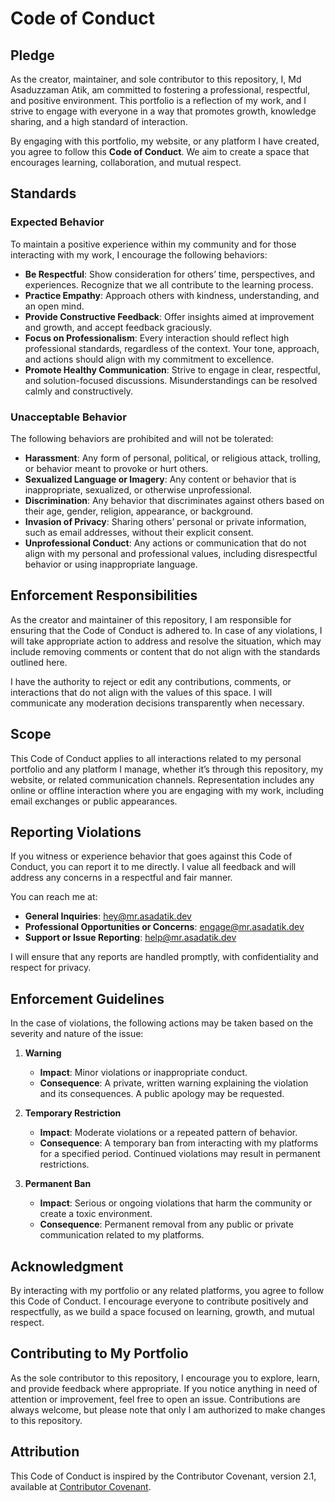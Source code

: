 # **Code of Conduct**

## **Pledge**

As the creator, maintainer, and sole contributor to this repository, I, Md Asaduzzaman Atik, am committed to fostering a professional, respectful, and positive environment. This portfolio is a reflection of my work, and I strive to engage with everyone in a way that promotes growth, knowledge sharing, and a high standard of interaction.

By engaging with this portfolio, my website, or any platform I have created, you agree to follow this **Code of Conduct**. We aim to create a space that encourages learning, collaboration, and mutual respect.

## **Standards**

### **Expected Behavior**

To maintain a positive experience within my community and for those interacting with my work, I encourage the following behaviors:

- **Be Respectful**: Show consideration for others’ time, perspectives, and experiences. Recognize that we all contribute to the learning process.
- **Practice Empathy**: Approach others with kindness, understanding, and an open mind.
- **Provide Constructive Feedback**: Offer insights aimed at improvement and growth, and accept feedback graciously.
- **Focus on Professionalism**: Every interaction should reflect high professional standards, regardless of the context. Your tone, approach, and actions should align with my commitment to excellence.
- **Promote Healthy Communication**: Strive to engage in clear, respectful, and solution-focused discussions. Misunderstandings can be resolved calmly and constructively.

### **Unacceptable Behavior**

The following behaviors are prohibited and will not be tolerated:

- **Harassment**: Any form of personal, political, or religious attack, trolling, or behavior meant to provoke or hurt others.
- **Sexualized Language or Imagery**: Any content or behavior that is inappropriate, sexualized, or otherwise unprofessional.
- **Discrimination**: Any behavior that discriminates against others based on their age, gender, religion, appearance, or background.
- **Invasion of Privacy**: Sharing others’ personal or private information, such as email addresses, without their explicit consent.
- **Unprofessional Conduct**: Any actions or communication that do not align with my personal and professional values, including disrespectful behavior or using inappropriate language.

## **Enforcement Responsibilities**

As the creator and maintainer of this repository, I am responsible for ensuring that the Code of Conduct is adhered to. In case of any violations, I will take appropriate action to address and resolve the situation, which may include removing comments or content that do not align with the standards outlined here.

I have the authority to reject or edit any contributions, comments, or interactions that do not align with the values of this space. I will communicate any moderation decisions transparently when necessary.

## **Scope**

This Code of Conduct applies to all interactions related to my personal portfolio and any platform I manage, whether it’s through this repository, my website, or related communication channels. Representation includes any online or offline interaction where you are engaging with my work, including email exchanges or public appearances.

## **Reporting Violations**

If you witness or experience behavior that goes against this Code of Conduct, you can report it to me directly. I value all feedback and will address any concerns in a respectful and fair manner.

You can reach me at:

- **General Inquiries**: [hey@mr.asadatik.dev](mailto:hey@mr.asadatik.dev)
- **Professional Opportunities or Concerns**: [engage@mr.asadatik.dev](mailto:engage@mr.asadatik.dev)
- **Support or Issue Reporting**: [help@mr.asadatik.dev](mailto:help@mr.asadatik.dev)

I will ensure that any reports are handled promptly, with confidentiality and respect for privacy.

## **Enforcement Guidelines**

In the case of violations, the following actions may be taken based on the severity and nature of the issue:

1. **Warning**

   - **Impact**: Minor violations or inappropriate conduct.
   - **Consequence**: A private, written warning explaining the violation and its consequences. A public apology may be requested.

2. **Temporary Restriction**

   - **Impact**: Moderate violations or a repeated pattern of behavior.
   - **Consequence**: A temporary ban from interacting with my platforms for a specified period. Continued violations may result in permanent restrictions.

3. **Permanent Ban**
   - **Impact**: Serious or ongoing violations that harm the community or create a toxic environment.
   - **Consequence**: Permanent removal from any public or private communication related to my platforms.

## **Acknowledgment**

By interacting with my portfolio or any related platforms, you agree to follow this Code of Conduct. I encourage everyone to contribute positively and respectfully, as we build a space focused on learning, growth, and mutual respect.

## **Contributing to My Portfolio**

As the sole contributor to this repository, I encourage you to explore, learn, and provide feedback where appropriate. If you notice anything in need of attention or improvement, feel free to open an issue. Contributions are always welcome, but please note that only I am authorized to make changes to this repository.

## **Attribution**

This Code of Conduct is inspired by the Contributor Covenant, version 2.1, available at [Contributor Covenant](https://www.contributor-covenant.org/version/2/1/code_of_conduct.html).
